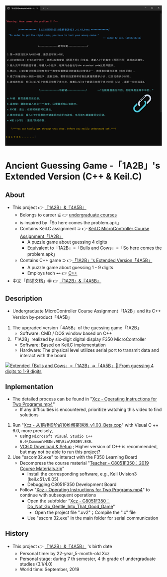 [![「4A5B」with C++](https://raw.githubusercontent.com/ChenZhu-Xie/1A2B_3C_4A5B/master/img/cover_2.png)](https://github.com/ChenZhu-Xie/1A2B_3C_4A5B/tree/master/Xcz%20-%20从1阶到9阶的10维解密游戏_v1.03_Beta.cpp "4A5B.cpp")

# Ancient Guessing Game -「1A2B」's Extended Version (C++ & Keil.C)

## About
* This project 👉 [『1A2B』&『4A5B』](https://github.com/ChenZhu-Xie/1A2B_3C_4A5B)
    * Belongs to career ⊊ 👉 [undergraduate courses](https://github.com/ChenZhu-Xie/undergraduate_courses)
    * is inspired by「So here comes the problem.apk」
    * Contains Keil.C assignment ⊃ 👉 [Keil.C MicroController Course Assignment「1A2B」](https://github.com/ChenZhu-Xie/undergraduate_courses/tree/master/04__2.2__Courses_Engineering/4__7.1__Micro_Control_Unit_(MCU)__3.5_year)
        * A puzzle game about guessing 4 digits
        * Equivalent to「1A2B」=「Bulls and Cows」=「So here comes the problem.apk」
    * Contains C++ game ⊃ 👉[「1A2B」's Extended Version「4A5B」](https://github.com/ChenZhu-Xie/1A2B_3C_4A5B/tree/master/Xcz%20-%20从1阶到9阶的10维解密游戏_v1.03_Beta.cpp)
        * A puzzle game about guessing 1 - 9 digits
        * Employs tech ⊷ 👉 [C++](https://github.com/ChenZhu-Xie/undergraduate_courses/tree/master/04__2.2__Courses_Engineering/1__1.1__C++_Programming__0.5_year)
* 中文「自述文档」㊥ 👉 [『1A2B』&『4A5B』](https://gitee.com/ChenZhu-Xie/1A2B_3C_4A5B)

## Description
* Undergraduate MicroController Course Assignment「1A2B」and its C++ Version by-product「4A5B」
1. The upgraded version「4A5B」of the guessing game「1A2B」
    * Software: CMD / DOS window based on C++
2. 「1A2B」realized by six-digit digital display F350 MicroController
    * Software: Based on Keil.C implementation
    * Hardware: The physical level utilizes serial port to transmit data and interact with the board

<!-- ![fig](https://raw.githubusercontent.com/ChenZhu-Xie/1A2B_3C_4A5B/master/img/cover_1.png "「1A2B」with Keil.C") -->
[![Extended「Bulls and Cows」=「1A2B」➜「4A5B」🤔 From guessing 4 digits to 1-9 digits](https://raw.githubusercontent.com/ChenZhu-Xie/1A2B_3C_4A5B/master/img/bili.png)](https://youtu.be/BiX5CQXVdPY "Extended「Bulls and Cows」=「1A2B」➜「4A5B」🤔 From guessing 4 digits to 1-9 digits")

## Inplementation
* The detailed process can be found in "[Xcz - Operating Instructions for Two Programs.mp4](https://youtu.be/BiX5CQXVdPY)"
    * If any difficulties is encountered, prioritize watching this video to find solutions
1. Run "[Xcz - 从1阶到9阶的10维解密游戏_v1.03_Beta.cpp](https://github.com/ChenZhu-Xie/1A2B_3C_4A5B/tree/master/Xcz%20-%20从1阶到9阶的10维解密游戏_v1.03_Beta.cpp)" with Visual C ++ 6.0, more precisely, 
    * using `Microsoft Visual Studio C++ 6.0\Common\MSDev98\Bin\MSDEV.EXE`.
    * [VC6.0 Download & Setup](https://mp.weixin.qq.com/s/6YNbpj6RlCNh9zZd5K1wQA) ; Higher version of C++ is recommended, but may not be able to run this project?
2. Use "sscom32.exe" to interact with the F350 Learning Board
    * Decompress the course material "[Teacher - C8051F350：2019 Course Materials.zip](https://github.com/ChenZhu-Xie/1A2B_3C_4A5B/tree/master/Teacher%20-%20C8051F350：2019%20Course%20Materials.zip)"
        * Install the corresponding software, e.g., Keil Uvision3 (keil.c51.v8.05)
        * Debugging C8051F350 Development Board
    * Follow "[Xcz - Operating Instructions for Two Programs.mp4](https://youtu.be/BiX5CQXVdPY)" to continue with subsequent operations
        * Open the subfolder "[Xcz - C8051F350：Do_Not_Go_Gentle_Into_That_Good_Game](https://github.com/ChenZhu-Xie/1A2B_3C_4A5B/tree/master/Xcz%20-%20C8051F350：Do_Not_Go_Gentle_Into_That_Good_Game)"
            * Open the project file ".uv2"；Compile the ".c" file
        * Use "sscom 32.exe" in the main folder for serial communication

<!-- ![fig](https://raw.githubusercontent.com/ChenZhu-Xie/1A2B_3C_4A5B/master/Xcz-两大程序的操作说明.mp4 "Xcz - Operating Instructions for Two Programs.mp4") -->
<!-- [![Extended「Bulls and Cows」=「1A2B」➜「4A5B」🤔 From guessing 4 digits to 1-9 digits](https://res.cloudinary.com/marcomontalbano/image/upload/v1707237797/video_to_markdown/images/youtube--BiX5CQXVdPY-c05b58ac6eb4c4700831b2b3070cd403.jpg)](https://youtu.be/BiX5CQXVdPY "Extended「Bulls and Cows」=「1A2B」➜「4A5B」🤔 From guessing 4 digits to 1-9 digits") -->

## History
* This project 👉 [『1A2B』&『4A5B』](https://github.com/ChenZhu-Xie/1A2B_3C_4A5B) 's birth date
    * Personal time: by 22-year_5-month-old Xcz
    * Personal stage: during 7 th semester, 4 th grade of undergraduate studies (3.1/4.0)
    * World time: September, 2019

<!-- ## Software Architecture
Software architecture description

## Installation

1.  xxxx
2.  xxxx
3.  xxxx

## Instructions

1.  xxxx
2.  xxxx
3.  xxxx

## Contribution

1.  Fork the repository
2.  Create Feat_xxx branch
3.  Commit your code
4.  Create Pull Request


## Gitee Feature

1.  You can use Readme\_XXX.md to support different languages, such as Readme\_en.md, Readme\_zh.md
2.  Gitee blog [blog.gitee.com](https://blog.gitee.com)
3.  Explore open source project [https://gitee.com/explore](https://gitee.com/explore)
4.  The most valuable open source project [GVP](https://gitee.com/gvp)
5.  The manual of Gitee [https://gitee.com/help](https://gitee.com/help)
6.  The most popular members  [https://gitee.com/gitee-stars/](https://gitee.com/gitee-stars/) -->
